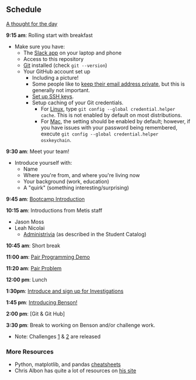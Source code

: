 ## Schedule

[A thought for the day](https://twitter.com/hadleywickham/status/565516534089785344)

**9:15 am**: Rolling start with breakfast

 * Make sure you have:
     * The [Slack app](https://slack.com/apps) on your laptop and phone
     * Access to this repository
     * [Git](http://git-scm.com/) installed (check `git --version`)
     * Your GitHub account set up
         * Including a picture!
         * Some people like to [keep their email address private](https://help.github.com/articles/keeping-your-email-address-private/), but this is generally not important.
         * [Set up SSH keys](https://help.github.com/articles/generating-ssh-keys/).
         * Setup caching of your Git credentials. 
            * For [Linux](https://help.github.com/articles/caching-your-github-password-in-git/#platform-linux), type `git config --global credential.helper cache`. This is not enabled by default on most distributions.
            * For [Mac](https://help.github.com/articles/caching-your-github-password-in-git/#platform-mac), the setting should be enabled by default; however, if you have issues with your password being remembered, execute `git config --global credential.helper osxkeychain`.

**9:30 am**: Meet your team!

 * Introduce yourself with:
     * Name
     * Where you're from, and where you're living now
     * Your background (work, education)
     * A "quirk" (something interesting/surprising)

**9:45 am**: [Bootcamp Introduction](Bootcamp_Intro.pdf)

**10:15 am**: Introductions from Metis staff

 * Jason Moss
 * Leah Nicolai
     * [Administrivia](Administrivia.md) (as described in the Student Catalog)

**10:45 am**: Short break

**11:00 am**: [Pair Programming Demo](pair_demo.md)

**11:20 am**: [Pair Problem](pair_fizzbuzz.md)

**12:00 pm**: Lunch

**1:30pm**: [Introduce and sign up for Investigations](../../../investigations)

**1:45 pm**: [Introducing Benson!](../../../projects/01-benson)

**2:00 pm**: [Git & Git Hub]
 
**3:30 pm**: Break to working on Benson and/or challenge work.

 * Note: Challenges [1](../../../challenges/challenges_questions/01-mta) & [2](../../../challenges/challenges_questions/02-primer) are released


### More Resources

 
 * Python, matplotlib, and pandas [cheatsheets](https://drive.google.com/folderview?id=0ByIrJAE4KMTtaGhRcXkxNHhmY2M)
 * Chris Albon has quite a lot of resources on [his site](http://chrisalbon.com/)
